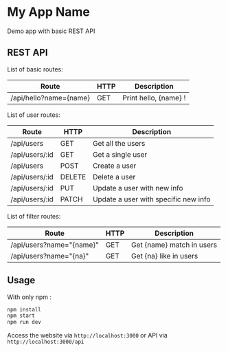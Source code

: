 # My App Name
Demo app with basic REST API

## REST API
List of basic routes:

Route | HTTP | Description
---|---|---
/api/hello?name={name}|GET|Print hello, {name} !

List of user routes:

Route|HTTP|Description
---|---|---
/api/users|GET|Get all the users
/api/users/:id|GET|Get a single user
/api/users|POST|Create a user
/api/users/:id|DELETE|Delete a user
/api/users/:id|PUT|Update a user with new info
/api/users/:id|PATCH|Update a user with specific new info

List of filter routes:

Route|HTTP|Description
---|---|---
/api/users?name="{name}"|GET|Get {name} match in users
/api/users?name="{na}"|GET|Get {na} like in users

## Usage

With only npm :

```javascript
npm install
npm start
npm run dev
```

Access the website via `http://localhost:3000` or API via `http://localhost:3000/api`